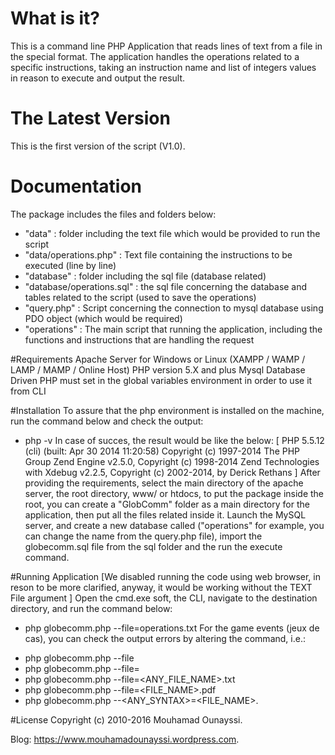 
 # What is it?
  This is a command line PHP Application that reads lines of text from a file in the special format.
  The application handles the operations related to a specific instructions, taking an instruction name and list of integers values in  reason to execute and output the result. 
 
  # The Latest Version
  This is the first version of the script (V1.0).

  # Documentation
  The package includes the files and folders below:
  - "data" : folder including the text file which would be provided to run the script
  - "data/operations.php" : Text file containing the instructions to be executed (line by line)
  - "database" : folder including the sql file (database related)
  - "database/operations.sql" : the sql file concerning the database and tables related to the script (used to save the operations)
  - "query.php" : Script concerning the connection to mysql database using PDO object (which would be required)
  - "operations" : The main script that running the application, including the functions and instructions that are handling the request  
  
  #Requirements
  Apache Server for Windows or Linux (XAMPP / WAMP / LAMP / MAMP / Online Host)
  PHP version 5.X and plus
  Mysql Database Driven
  PHP must set in the global variables environment in order to use it from CLI
  
  #Installation
  To assure that the php environment is installed on the machine, run the command below and check the output:
  * php -v
  In case of succes, the result would be like the below:
 	 [
	 PHP 5.5.12 (cli) (built: Apr 30 2014 11:20:58)
	 Copyright (c) 1997-2014 The PHP Group
	 Zend Engine v2.5.0, Copyright (c) 1998-2014 Zend Technologies
     with Xdebug v2.2.5, Copyright (c) 2002-2014, by Derick Rethans
	 ]
  After providing the requirements, select the main directory of the apache server, the root directory, www/ or htdocs, to put the
  package inside the root, you can create a "GlobComm" folder as a main directory for the application, then put all the files related 
  inside it.
  Launch the MySQL server, and create a new database called ("operations" for example, you can change the name from the query.php file),
  import the globecomm.sql file from the sql folder and the run the execute command.
  
  #Running Application
  [We disabled running the code using web browser, in reson to be more clarified, anyway, it would be working without the TEXT File 
  argument ]
  Open the cmd.exe soft, the CLI, navigate to the destination directory, and run the command below:
  * php globecomm.php --file=operations.txt
  For the game events (jeux de cas), you can check the output errors by altering the command, i.e.:
  - php globecomm.php --file
  - php globecomm.php --file=
  - php globecomm.php --file=<ANY_FILE_NAME>.txt 
  - php globecomm.php --file=<FILE_NAME>.pdf
  - php globecomm.php --<ANY_SYNTAX>=<FILE_NAME>.<EXT> 
  
  #License
  Copyright (c) 2010-2016 Mouhamad Ounayssi.

  Blog: https://www.mouhamadounayssi.wordpress.com.
